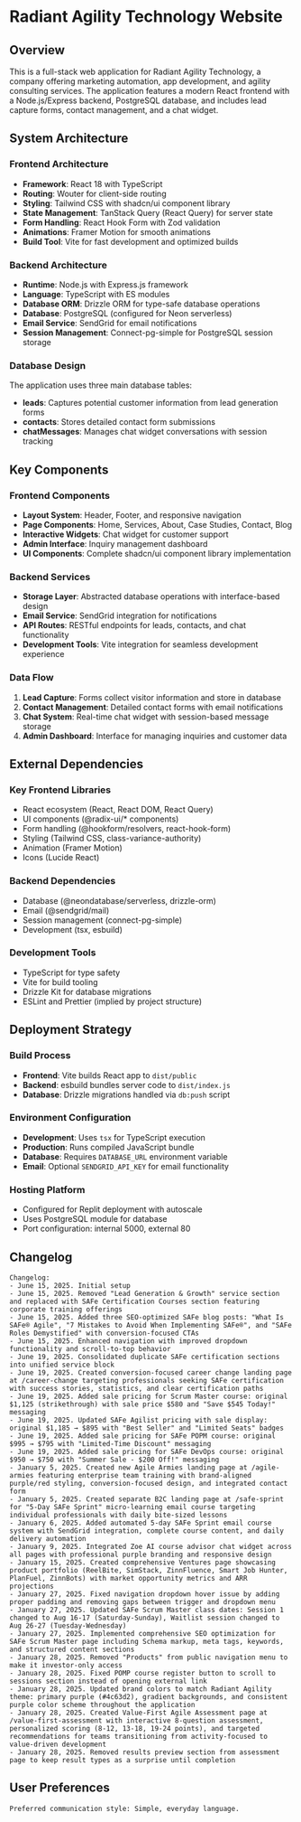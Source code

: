 # Radiant Agility Technology Website

## Overview

This is a full-stack web application for Radiant Agility Technology, a company offering marketing automation, app development, and agility consulting services. The application features a modern React frontend with a Node.js/Express backend, PostgreSQL database, and includes lead capture forms, contact management, and a chat widget.

## System Architecture

### Frontend Architecture
- **Framework**: React 18 with TypeScript
- **Routing**: Wouter for client-side routing
- **Styling**: Tailwind CSS with shadcn/ui component library
- **State Management**: TanStack Query (React Query) for server state
- **Form Handling**: React Hook Form with Zod validation
- **Animations**: Framer Motion for smooth animations
- **Build Tool**: Vite for fast development and optimized builds

### Backend Architecture
- **Runtime**: Node.js with Express.js framework
- **Language**: TypeScript with ES modules
- **Database ORM**: Drizzle ORM for type-safe database operations
- **Database**: PostgreSQL (configured for Neon serverless)
- **Email Service**: SendGrid for email notifications
- **Session Management**: Connect-pg-simple for PostgreSQL session storage

### Database Design
The application uses three main database tables:
- **leads**: Captures potential customer information from lead generation forms
- **contacts**: Stores detailed contact form submissions
- **chatMessages**: Manages chat widget conversations with session tracking

## Key Components

### Frontend Components
- **Layout System**: Header, Footer, and responsive navigation
- **Page Components**: Home, Services, About, Case Studies, Contact, Blog
- **Interactive Widgets**: Chat widget for customer support
- **Admin Interface**: Inquiry management dashboard
- **UI Components**: Complete shadcn/ui component library implementation

### Backend Services
- **Storage Layer**: Abstracted database operations with interface-based design
- **Email Service**: SendGrid integration for notifications
- **API Routes**: RESTful endpoints for leads, contacts, and chat functionality
- **Development Tools**: Vite integration for seamless development experience

### Data Flow
1. **Lead Capture**: Forms collect visitor information and store in database
2. **Contact Management**: Detailed contact forms with email notifications
3. **Chat System**: Real-time chat widget with session-based message storage
4. **Admin Dashboard**: Interface for managing inquiries and customer data

## External Dependencies

### Key Frontend Libraries
- React ecosystem (React, React DOM, React Query)
- UI components (@radix-ui/* components)
- Form handling (@hookform/resolvers, react-hook-form)
- Styling (Tailwind CSS, class-variance-authority)
- Animation (Framer Motion)
- Icons (Lucide React)

### Backend Dependencies
- Database (@neondatabase/serverless, drizzle-orm)
- Email (@sendgrid/mail)
- Session management (connect-pg-simple)
- Development (tsx, esbuild)

### Development Tools
- TypeScript for type safety
- Vite for build tooling
- Drizzle Kit for database migrations
- ESLint and Prettier (implied by project structure)

## Deployment Strategy

### Build Process
- **Frontend**: Vite builds React app to `dist/public`
- **Backend**: esbuild bundles server code to `dist/index.js`
- **Database**: Drizzle migrations handled via `db:push` script

### Environment Configuration
- **Development**: Uses `tsx` for TypeScript execution
- **Production**: Runs compiled JavaScript bundle
- **Database**: Requires `DATABASE_URL` environment variable
- **Email**: Optional `SENDGRID_API_KEY` for email functionality

### Hosting Platform
- Configured for Replit deployment with autoscale
- Uses PostgreSQL module for database
- Port configuration: internal 5000, external 80

## Changelog

```
Changelog:
- June 15, 2025. Initial setup
- June 15, 2025. Removed "Lead Generation & Growth" service section and replaced with SAFe Certification Courses section featuring corporate training offerings
- June 15, 2025. Added three SEO-optimized SAFe blog posts: "What Is SAFe® Agile", "7 Mistakes to Avoid When Implementing SAFe®", and "SAFe Roles Demystified" with conversion-focused CTAs
- June 15, 2025. Enhanced navigation with improved dropdown functionality and scroll-to-top behavior
- June 19, 2025. Consolidated duplicate SAFe certification sections into unified service block
- June 19, 2025. Created conversion-focused career change landing page at /career-change targeting professionals seeking SAFe certification with success stories, statistics, and clear certification paths
- June 19, 2025. Added sale pricing for Scrum Master course: original $1,125 (strikethrough) with sale price $580 and "Save $545 Today!" messaging
- June 19, 2025. Updated SAFe Agilist pricing with sale display: original $1,185 → $895 with "Best Seller" and "Limited Seats" badges
- June 19, 2025. Added sale pricing for SAFe POPM course: original $995 → $795 with "Limited-Time Discount" messaging
- June 19, 2025. Added sale pricing for SAFe DevOps course: original $950 → $750 with "Summer Sale - $200 Off!" messaging
- January 5, 2025. Created new Agile Armies landing page at /agile-armies featuring enterprise team training with brand-aligned purple/red styling, conversion-focused design, and integrated contact form
- January 5, 2025. Created separate B2C landing page at /safe-sprint for "5-Day SAFe Sprint" micro-learning email course targeting individual professionals with daily bite-sized lessons
- January 6, 2025. Added automated 5-day SAFe Sprint email course system with SendGrid integration, complete course content, and daily delivery automation
- January 9, 2025. Integrated Zoe AI course advisor chat widget across all pages with professional purple branding and responsive design
- January 15, 2025. Created comprehensive Ventures page showcasing product portfolio (ReelBite, SimStack, ZinnFluence, Smart Job Hunter, PlanFuel, ZinnBots) with market opportunity metrics and ARR projections
- January 27, 2025. Fixed navigation dropdown hover issue by adding proper padding and removing gaps between trigger and dropdown menu
- January 27, 2025. Updated SAFe Scrum Master class dates: Session 1 changed to Aug 16-17 (Saturday-Sunday), Waitlist session changed to Aug 26-27 (Tuesday-Wednesday)
- January 27, 2025. Implemented comprehensive SEO optimization for SAFe Scrum Master page including Schema markup, meta tags, keywords, and structured content sections
- January 28, 2025. Removed "Products" from public navigation menu to make it investor-only access
- January 28, 2025. Fixed POMP course register button to scroll to sessions section instead of opening external link
- January 28, 2025. Updated brand colors to match Radiant Agility theme: primary purple (#4c63d2), gradient backgrounds, and consistent purple color scheme throughout the application
- January 28, 2025. Created Value-First Agile Assessment page at /value-first-assessment with interactive 8-question assessment, personalized scoring (8-12, 13-18, 19-24 points), and targeted recommendations for teams transitioning from activity-focused to value-driven development
- January 28, 2025. Removed results preview section from assessment page to keep result types as a surprise until completion
```

## User Preferences

```
Preferred communication style: Simple, everyday language.
```
